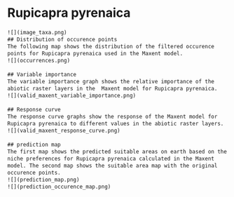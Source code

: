 # Rupicapra pyrenaica 
    ![](image_taxa.png) 
    ## Distribution of occurence points 
    The following map shows the distribution of the filtered occurence points for Rupicapra pyrenaica used in the Maxent model. 
    ![](occurrences.png)
    
    ## Variable importance 
    The variable importance graph shows the relative importance of the abiotic raster layers in the  Maxent model for Rupicapra pyrenaica. 
    ![](valid_maxent_variable_importance.png)
    
    ## Response curve 
    The response curve graphs show the response of the Maxent model for Rupicapra pyrenaica to different values in the abiotic raster layers. 
    ![](valid_maxent_response_curve.png)
    
    ## prediction map 
    The first map shows the predicted suitable areas on earth based on the niche preferences for Rupicapra pyrenaica calculated in the Maxent model. The second map shows the suitable area map with the original occurence points. 
    ![](prediction_map.png)
    ![](prediction_occurence_map.png)
    

